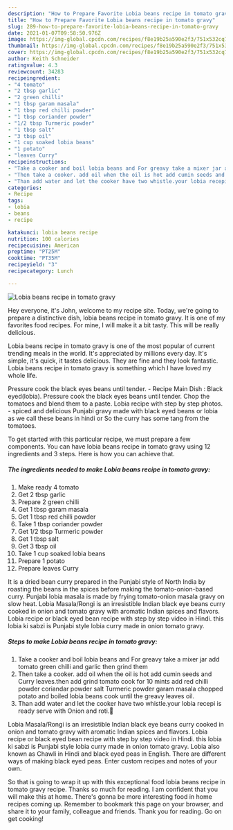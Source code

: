 ```yaml
---
description: "How to Prepare Favorite Lobia beans recipe in tomato gravy"
title: "How to Prepare Favorite Lobia beans recipe in tomato gravy"
slug: 289-how-to-prepare-favorite-lobia-beans-recipe-in-tomato-gravy
date: 2021-01-07T09:58:50.976Z
image: https://img-global.cpcdn.com/recipes/f8e19b25a590e2f3/751x532cq70/lobia-beans-recipe-in-tomato-gravy-recipe-main-photo.jpg
thumbnail: https://img-global.cpcdn.com/recipes/f8e19b25a590e2f3/751x532cq70/lobia-beans-recipe-in-tomato-gravy-recipe-main-photo.jpg
cover: https://img-global.cpcdn.com/recipes/f8e19b25a590e2f3/751x532cq70/lobia-beans-recipe-in-tomato-gravy-recipe-main-photo.jpg
author: Keith Schneider
ratingvalue: 4.3
reviewcount: 34283
recipeingredient:
- "4 tomato"
- "2 tbsp garlic"
- "2 green chilli"
- "1 tbsp garam masala"
- "1 tbsp red chilli powder"
- "1 tbsp coriander powder"
- "1/2 tbsp Turmeric powder"
- "1 tbsp salt"
- "3 tbsp oil"
- "1 cup soaked lobia beans"
- "1 potato"
- "leaves Curry"
recipeinstructions:
- "Take a cooker and boil lobia beans and For greavy take a mixer jar add tomato green chilli and garlic then grind them"
- "Then take a cooker. add oil when the oil is hot add cumin seeds and Curry leaves.then add grind tomato cook for 10 mints add red chilli powder coriandar powder salt Turmeric powder garam masala chopped potato and boiled lobia beans cook until the greavy leaves oil."
- "Than add water and let the cooker have two whistle.your lobia recepi is ready serve with Onion and roti.🥰"
categories:
- Recipe
tags:
- lobia
- beans
- recipe

katakunci: lobia beans recipe 
nutrition: 100 calories
recipecuisine: American
preptime: "PT25M"
cooktime: "PT35M"
recipeyield: "3"
recipecategory: Lunch

---
```



![Lobia beans recipe in tomato gravy](https://img-global.cpcdn.com/recipes/f8e19b25a590e2f3/751x532cq70/lobia-beans-recipe-in-tomato-gravy-recipe-main-photo.jpg)

Hey everyone, it's John, welcome to my recipe site. Today, we're going to prepare a distinctive dish, lobia beans recipe in tomato gravy. It is one of my favorites food recipes. For mine, I will make it a bit tasty. This will be really delicious.

Lobia beans recipe in tomato gravy is one of the most popular of current trending meals in the world. It's appreciated by millions every day. It's simple, it's quick, it tastes delicious. They are fine and they look fantastic. Lobia beans recipe in tomato gravy is something which I have loved my whole life.

Pressure cook the black eyes beans until tender. - Recipe Main Dish : Black eyed(lobia). Pressure cook the black eyes beans until tender. Chop the tomatoes and blend them to a paste. Lobia recipe with step by step photos. - spiced and delicious Punjabi gravy made with black eyed beans or lobia as we call these beans in hindi or So the curry has some tang from the tomatoes.


To get started with this particular recipe, we must prepare a few components. You can have lobia beans recipe in tomato gravy using 12 ingredients and 3 steps. Here is how you can achieve that.

<!--inarticleads1-->

##### The ingredients needed to make Lobia beans recipe in tomato gravy:

1. Make ready 4 tomato
1. Get 2 tbsp garlic
1. Prepare 2 green chilli
1. Get 1 tbsp garam masala
1. Get 1 tbsp red chilli powder
1. Take 1 tbsp coriander powder
1. Get 1/2 tbsp Turmeric powder
1. Get 1 tbsp salt
1. Get 3 tbsp oil
1. Take 1 cup soaked lobia beans
1. Prepare 1 potato
1. Prepare leaves Curry


It is a dried bean curry prepared in the Punjabi style of North India by roasting the beans in the spices before making the tomato-onion-based curry. Punjabi lobia masala is made by frying tomato-onion masala gravy on slow heat. Lobia Masala/Rongi is an irresistible Indian black eye beans curry cooked in onion and tomato gravy with aromatic Indian spices and flavors. Lobia recipe or black eyed bean recipe with step by step video in Hindi. this lobia ki sabzi is Punjabi style lobia curry made in onion tomato gravy. 

<!--inarticleads2-->

##### Steps to make Lobia beans recipe in tomato gravy:

1. Take a cooker and boil lobia beans and For greavy take a mixer jar add tomato green chilli and garlic then grind them
1. Then take a cooker. add oil when the oil is hot add cumin seeds and Curry leaves.then add grind tomato cook for 10 mints add red chilli powder coriandar powder salt Turmeric powder garam masala chopped potato and boiled lobia beans cook until the greavy leaves oil.
1. Than add water and let the cooker have two whistle.your lobia recepi is ready serve with Onion and roti.🥰


Lobia Masala/Rongi is an irresistible Indian black eye beans curry cooked in onion and tomato gravy with aromatic Indian spices and flavors. Lobia recipe or black eyed bean recipe with step by step video in Hindi. this lobia ki sabzi is Punjabi style lobia curry made in onion tomato gravy. Lobia also known as Chawli in Hindi and black eyed peas in English. There are different ways of making black eyed peas. Enter custom recipes and notes of your own. 

So that is going to wrap it up with this exceptional food lobia beans recipe in tomato gravy recipe. Thanks so much for reading. I am confident that you will make this at home. There's gonna be more interesting food in home recipes coming up. Remember to bookmark this page on your browser, and share it to your family, colleague and friends. Thank you for reading. Go on get cooking!
